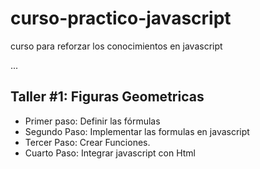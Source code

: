 # curso-practico-javascript
curso para reforzar los conocimientos en javascript

...

## Taller #1: Figuras Geometricas

- Primer paso: Definir las fórmulas
- Segundo Paso: Implementar las formulas en javascript
- Tercer Paso: Crear Funciones.
- Cuarto Paso: Integrar javascript con Html
